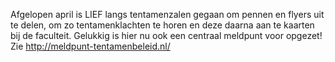 Afgelopen april is LIEF langs tentamenzalen gegaan om pennen en flyers uit te delen, om zo tentamenklachten te horen en deze daarna aan te kaarten bij de faculteit. Gelukkig is hier nu ook een centraal meldpunt voor opgezet! Zie <http://meldpunt-tentamenbeleid.nl/>
